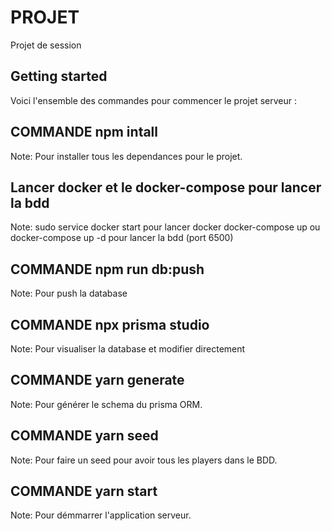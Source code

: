# PROJET

Projet de session

## Getting started

Voici l'ensemble des commandes pour commencer le projet serveur :

## **COMMANDE npm intall** 
Note: Pour installer tous les dependances pour le projet.

## **Lancer docker et le docker-compose pour lancer la bdd** 
Note: sudo service docker start pour lancer docker
docker-compose up ou docker-compose up -d pour lancer la bdd (port 6500)

## **COMMANDE npm run db:push** 
Note: Pour push la database

## **COMMANDE npx prisma studio** 
Note: Pour visualiser la database et modifier directement

## **COMMANDE yarn generate**
Note: Pour générer le schema du prisma ORM.

## **COMMANDE yarn seed**
Note: Pour faire un seed pour avoir tous les players dans le BDD.

## **COMMANDE yarn start** 
Note: Pour démmarrer l'application serveur.
